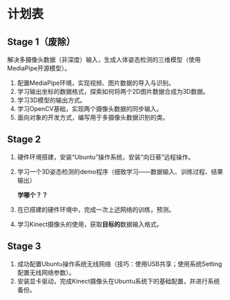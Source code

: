# 计划表

## Stage 1（废除）

​		解决多摄像头数据（非深度）输入，生成人体姿态检测的三维模型（使用MediaPipe开源模型）。

1. 配置MediaPipe环境，实现视频、图片数据的导入与识别。
2. 学习输出坐标的数据格式，探索如何将两个2D图片数据合成为3D数据。
3. 学习3D模型的输出方式。
4. 学习OpenCV基础，实现两个摄像头数据的同步输入。
5. 面向对象的开发方式，编写用于多摄像头数据识别的类。

## Stage 2

1. 硬件环境搭建，安装“Ubuntu”操作系统，安装“向日葵”远程操作。

2. 学习一个3D姿态检测的demo程序（细致学习——数据输入、训练过程、结果输出）

   **学哪个？？**

3. 在已搭建的硬件环境中，完成一次上述网络的训练，预测。

4. 学习Kinect摄像头的使用，获取**目标的**数据输入格式。

## Stage 3

1. 成功配置Ubuntu操作系统无线网络（技巧：使用USB共享；使用系统Setting配置无线网络参数）。
2. 安装显卡驱动，完成Kinect摄像头在Ubuntu系统下的基础配置，并进行系统备份。
